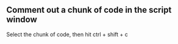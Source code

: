 ## Comment out a chunk of code in the script window

Select the chunk of code, then hit ctrl + shift + c
